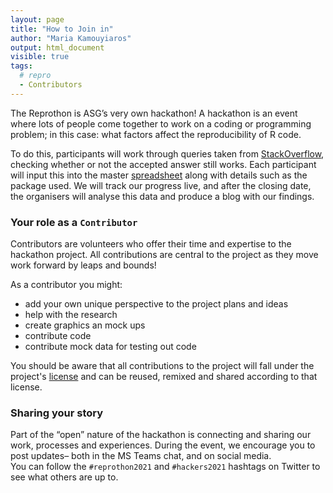 ```yaml
---
layout: page
title: "How to Join in"
author: "Maria Kamouyiaros"
output: html_document
visible: true
tags:
  # repro
  - Contributors
---
```


The Reprothon is ASG’s very own hackathon! A hackathon is an event where lots of people come together to work on a coding or programming problem; in this case: what factors affect the reproducibility of R code. 

To do this, participants will work through queries taken from [StackOverflow](https://stackoverflow.com/), checking whether or not the accepted answer still works. Each participant will input this into the master [spreadsheet](https://aberdeenstudygroup.github.io/Reprothon2021/sheet.html) along with details such as the package used. We will track our progress live, and after the closing date, the organisers will analyse this data and produce a blog with our findings.


### Your role as a `Contributor`

Contributors are volunteers who offer their time and expertise to the hackathon project. All contributions are central to the project as they move work forward by leaps and bounds! 

As a contributor you might: 

- add your own unique perspective to the project plans and ideas
- help with the research 
- create graphics an mock ups
- contribute code 
- contribute mock data for testing out code

You should be aware that all contributions to the project will fall under the project's [license](https://github.com/AberdeenStudyGroup/Reprothon2021/blob/main/LICENSE) and can be reused, remixed and shared according to that license. 

### Sharing your story

Part of the “open” nature of the hackathon is connecting and sharing our work, processes and experiences. During the event, we encourage you to post updates– both in the MS Teams chat, and on social media.
<br>
You can follow the `#reprothon2021` and `#hackers2021` hashtags on Twitter to see what others are up to.
